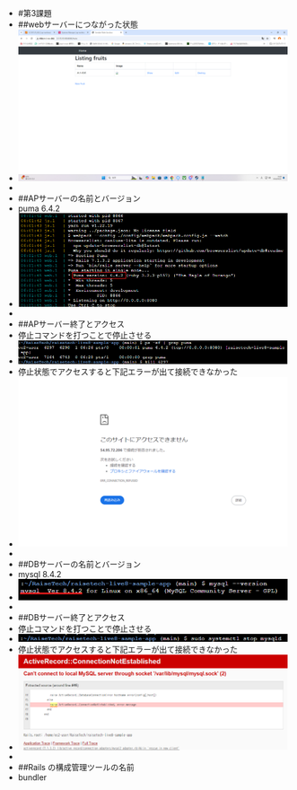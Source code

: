 - #第3課題
- ##webサーバーにつながった状態
- ![webサーバー](image/web.png)
-
- ##APサーバーの名前とバージョン
- puma 6.4.2
- ![APサーバー](image/AP.png)
-
- ##APサーバー終了とアクセス
- 停止コマンドを打つことで停止させる
- ![AP停止](image/APteisi.png)
- 停止状態でアクセスすると下記エラーが出て接続できなかった
- ![APアクセス](image/APakusesu.png)
-
- ##DBサーバーの名前とバージョン
- mysql 8.4.2
- ![DBサーバー](image/DB.png)
-
- ##DBサーバー終了とアクセス
- 停止コマンドを打つことで停止させる
- ![DB停止](image/DBteisi.png)
- 停止状態でアクセスすると下記エラーが出て接続できなかった
- ![DBアクセス](image/DBakusesu.png)
-
- ##Rails の構成管理ツールの名前
- bundler
